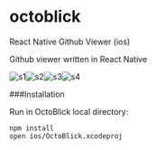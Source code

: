 # octoblick
React Native Github Viewer (ios)

Github viewer written in React Native

![s1](https://raw.githubusercontent.com/caledhwa/octoblick/master/screenshots/1.png)![s2](https://raw.githubusercontent.com/caledhwa/octoblick/master/screenshots/2.png)![s3](https://raw.githubusercontent.com/caledhwa/octoblick/master/screenshots/3.png)![s4](https://raw.githubusercontent.com/caledhwa/octoblick/master/screenshots/4.png)

###Installation 

Run in OctoBlick local directory:

```
npm install
open ios/OctoBlick.xcodeproj
```


